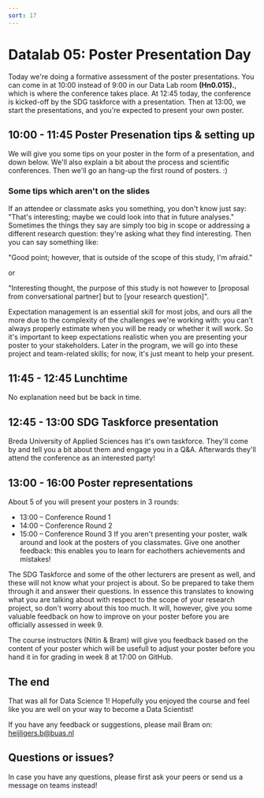 ```yaml
---
sort: 17
---
```


# Datalab 05: Poster Presentation Day

Today we're doing a formative assessment of the poster presentations. You can come in at 10:00 instead of 9:00 in our Data Lab room **(Hn0.015).**, which is where the conference takes place. At 12:45 today, the conference is kicked-off by the SDG taskforce with a presentation. Then at 13:00, we start the presentations, and you're expected to present your own poster.

## 10:00 - 11:45 Poster Presenation tips & setting up
We will give you some tips on your poster in the form of a presentation, and down below. We'll also explain a bit about the process and scientific conferences. Then we'll go an hang-up the first round of posters. :)

### Some tips which aren't on the slides
If an attendee or classmate asks you something, you don't know just say: "That's interesting; maybe we could look into that in future analyses."
Sometimes the things they say are simply too big in scope or addressing a different research question: they're asking what they find interesting. Then you can say something like:

"Good point; however, that is outside of the scope of this study, I'm afraid."

or

"Interesting thought, the purpose of this study is not however to [proposal from conversational partner] but to [your research question]".


Expectation management is an essential skill for most jobs, and ours all the more due to the complexity of the challenges we're working with: you can't always properly estimate when you will be ready or whether it will work. So it's important to keep expectations realistic when you are presenting your poster to your stakeholders. Later in the program, we will go into these project and team-related skills; for now, it's just meant to help your present.

## 11:45 - 12:45 Lunchtime
No explanation need but be back in time.

## 12:45 - 13:00 SDG Taskforce presentation
Breda University of Applied Sciences has it's own taskforce. They'll come by and tell you a bit about them and engage you in a Q&A. Afterwards they'll attend the conference as an interested party!

## 13:00 - 16:00 Poster representations
About 5 of you will present your posters in 3 rounds:
- 13:00 – Conference Round 1
- 14:00 – Conference Round 2
- 15:00 – Conference Round 3 
If you aren't presenting your poster, walk around and look at the posters of you classmates. Give one another feedback: this enables you to learn for eachothers achievements and mistakes!

The SDG Taskforce and some of the other lecturers are present as well, and these will not know what your project is about. So be prepared to take them through it and answer their questions. In essence this translates to knowing what you are talking about with respect to the scope of your research project, so don't worry about this too much. It will, however, give you some valuable feedback on how to improve on your poster before you are officially assessed in week 9.

The course instructors (Nitin & Bram) will give you feedback based on the content of your poster which will be usefull to adjust your poster before you hand it in for grading in week 8 at 17:00 on GitHub.


## The end
That was all for Data Science 1! Hopefully you enjoyed the course and feel like you are well on your way to become a Data Scientist!

If you have any feedback or suggestions, please mail Bram on: heijligers.b@buas.nl

## Questions or issues?
In case you have any questions, please first ask your peers or send us a message on teams instead!

